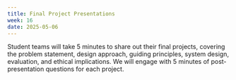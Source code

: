 ```yaml
---
title: Final Project Presentations
week: 16
date: 2025-05-06
---
```


Student teams will take 5 minutes to share out their final projects, covering the problem statement, design approach, guiding principles, system design, evaluation, and ethical implications. We will engage with 5 minutes of post-presentation questions for each project. 
